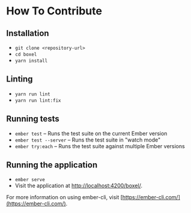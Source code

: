 # How To Contribute

## Installation

* `git clone <repository-url>`
* `cd boxel`
* `yarn install`

## Linting

* `yarn run lint`
* `yarn run lint:fix`

## Running tests

* `ember test` – Runs the test suite on the current Ember version
* `ember test --server` – Runs the test suite in "watch mode"
* `ember try:each` – Runs the test suite against multiple Ember versions

## Running the application

* `ember serve`
* Visit the application at [http://localhost:4200/boxel/](http://localhost:4200/boxel/).

For more information on using ember-cli, visit [https://ember-cli.com/](https://ember-cli.com/).
